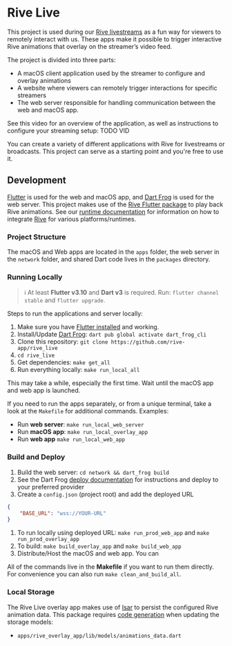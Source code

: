 # Rive Live

This project is used during our [Rive livestreams](https://www.youtube.com/@Rive_app/streams) as a fun way for viewers to remotely interact with us. These apps make it possible to trigger interactive Rive animations that overlay on the streamer’s video feed.

The project is divided into three parts:

- A macOS client application used by the streamer to configure and overlay animations
- A website where viewers can remotely trigger interactions for specific streamers
- The web server responsible for handling communication between the web and macOS app.

See this video for an overview of the application, as well as instructions to configure your streaming setup: TODO VID

You can create a variety of different applications with Rive for livestreams or broadcasts. This project can serve as a starting point and you're free to use it.

## Development

[Flutter](https://flutter.dev/) is used for the web and macOS app, and [Dart Frog](https://dartfrog.vgv.dev/) is used for the web server. This project makes use of the [Rive Flutter package](https://help.rive.app/runtimes/overview/flutter) to play back Rive animations. See our [runtime documentation](https://help.rive.app/runtimes/overview) for information on how to integrate [Rive](http://rive.app) for various platforms/runtimes.

### Project Structure

The macOS and Web apps are located in the `apps` folder, the web server in the `network` folder, and shared Dart code lives in the `packages` directory.

### Running Locally

> ℹ️ At least **Flutter v3.10** and **Dart v3** is required. Run: `flutter channel stable` and `flutter upgrade`.

Steps to run the applications and server locally:

1. Make sure you have [Flutter installed](https://docs.flutter.dev/get-started/install) and working.
2. Install/Update [Dart Frog](https://dartfrog.vgv.dev/): `dart pub global activate dart_frog_cli`
3. Clone this repository: `git clone https://github.com/rive-app/rive_live`
4. `cd rive_live`
5. Get dependencies: `make get_all`
6. Run everything locally: `make run_local_all`

This may take a while, especially the first time. Wait until the macOS app and web app is launched.

If you need to run the apps separately, or from a unique terminal, take a look at the `Makefile` for additional commands. Examples:

- Run **web server**: `make run_local_web_server`
- Run **macOS app**: `make run_local_overlay_app`
- Run **web app** `make run_local_web_app`

### Build and Deploy

1. Build the web server: `cd network && dart_frog build`
2. See the Dart Frog [deploy documentation](https://dartfrog.vgv.dev/docs/category/deploy) for instructions and deploy to your preferred provider
3. Create a `config.json` (project root) and add the deployed URL

```json
{
    "BASE_URL": "wss://YOUR-URL"
}
```

1. To run locally using deployed URL: `make run_prod_web_app` and `make  run_prod_overlay_app` 
2. To build: `make build_overlay_app` and `make build_web_app`
3. Distribute/Host the macOS and web app. You can 

All of the commands live in the ****************Makefile**************** if you want to run them directly. For convenience you can also run `make clean_and_build_all`.

### Local Storage
The Rive Live overlay app makes use of [Isar](https://isar.dev) to persist the configured Rive animation data. This package requires [code generation](https://isar.dev/tutorials/quickstart.html#_3-run-code-generator) when updating the storage models:
- `apps/rive_overlay_app/lib/models/animations_data.dart`
